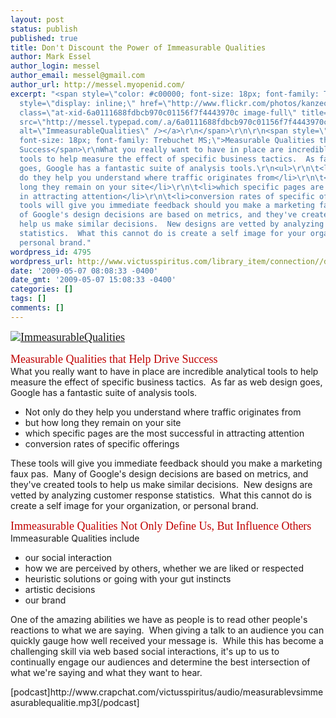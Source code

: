```yaml
---
layout: post
status: publish
published: true
title: Don't Discount the Power of Immeasurable Qualities
author: Mark Essel
author_login: messel
author_email: messel@gmail.com
author_url: http://messel.myopenid.com/
excerpt: "<span style=\"color: #c00000; font-size: 18px; font-family: Trebuchet MS;\"><a
  style=\"display: inline;\" href=\"http://www.flickr.com/photos/kanzeon_zen_center/\"><img
  class=\"at-xid-6a0111688fdbcb970c01156f7f4443970c image-full\" title=\"ImmeasurableQualities\"
  src=\"http://messel.typepad.com/.a/6a0111688fdbcb970c01156f7f4443970c-800wi\" border=\"0\"
  alt=\"ImmeasurableQualities\" /></a>\r\n</span>\r\n\r\n<span style=\"color: #c00000;
  font-size: 18px; font-family: Trebuchet MS;\">Measurable Qualities that Help Drive
  Success</span>\r\nWhat you really want to have in place are incredible analytical
  tools to help measure the effect of specific business tactics.  As far as web design
  goes, Google has a fantastic suite of analysis tools.\r\n<ul>\r\n\t<li>Not only
  do they help you understand where traffic originates from</li>\r\n\t<li>but how
  long they remain on your site</li>\r\n\t<li>which specific pages are the most successful
  in attracting attention</li>\r\n\t<li>conversion rates of specific offerings</li>\r\n</ul>\r\nThese
  tools will give you immediate feedback should you make a marketing faux pas.  Many
  of Google's design decisions are based on metrics, and they've created tools to
  help us make similar decisions.  New designs are vetted by analyzing customer response
  statistics.  What this cannot do is create a self image for your organization, or
  personal brand."
wordpress_id: 4795
wordpress_url: http://www.victusspiritus.com/library_item/connection//dont-discount-the-power-of-immeasurable-qualities/
date: '2009-05-07 08:08:33 -0400'
date_gmt: '2009-05-07 15:08:33 -0400'
categories: []
tags: []
comments: []
---
```

<p><span style="color: #c00000; font-size: 18px; font-family: Trebuchet MS;"><a style="display: inline;" href="http://www.flickr.com/photos/kanzeon_zen_center/"><img class="at-xid-6a0111688fdbcb970c01156f7f4443970c image-full" title="ImmeasurableQualities" src="http://messel.typepad.com/.a/6a0111688fdbcb970c01156f7f4443970c-800wi" border="0" alt="ImmeasurableQualities" /></a><br />
</span></p>
<p><span style="color: #c00000; font-size: 18px; font-family: Trebuchet MS;">Measurable Qualities that Help Drive Success</span><br />
What you really want to have in place are incredible analytical tools to help measure the effect of specific business tactics.  As far as web design goes, Google has a fantastic suite of analysis tools.</p>
<ul>
<li>Not only do they help you understand where traffic originates from</li>
<li>but how long they remain on your site</li>
<li>which specific pages are the most successful in attracting attention</li>
<li>conversion rates of specific offerings</li>
</ul>
<p>These tools will give you immediate feedback should you make a marketing faux pas.  Many of Google's design decisions are based on metrics, and they've created tools to help us make similar decisions.  New designs are vetted by analyzing customer response statistics.  What this cannot do is create a self image for your organization, or personal brand.<a id="more"></a><a id="more-4795"></a></p>
<p><span style="color: #c00000; font-size: 18px; font-family: Trebuchet MS;">Immeasurable Qualities Not Only Define Us, But Influence Others</span><br />
Immeasurable Qualities include</p>
<ul>
<li>our social interaction</li>
<li>how we are perceived by others, whether we are liked or respected</li>
<li>heuristic solutions or going with your gut instincts</li>
<li>artistic decisions</li>
<li>our brand</li>
</ul>
<p>One of the amazing abilities we have as people is to read other people's reactions to what we are saying.  When giving a talk to an audience you can quickly gauge how well received your message is.  While this has become a challenging skill via web based social interactions, it's up to us to continually engage our audiences and determine the best intersection of what we're saying and what they want to hear.</p>
<p>[podcast]http://www.crapchat.com/victusspiritus/audio/measurablevsimmeasurablequalitie.mp3[/podcast]</p>
